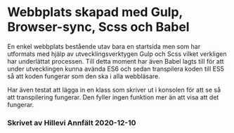 # Webbplats skapad med Gulp, Browser-sync, Scss och Babel

En enkel webbplats bestående utav bara en startsida men som har utformats med hjälp av utvecklingsverktygen Gulp och Scss vilket verkligen har underlättat processen. Till detta moment har även Babel lagts till för att under utvecklingen kunna avända ES6 och sedan transpilera koden till ES5 så att koden fungerar som den ska i alla webbläsare.  

Har även testat att lägga in en klass som skriver ut i konsolen för att se så att transpilering fungerar. Den fyller ingen funktion mer än att visa att det fungerar. 

### Skrivet av **Hillevi Annfält** 2020-12-10